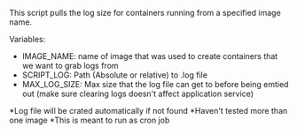 This script pulls the log size for containers running from a specified image name.

Variables:
- IMAGE_NAME: name of image that was used to create containers that we want to grab logs from
- SCRIPT_LOG: Path (Absolute or relative) to .log file
- MAX_LOG_SIZE: Max size that the log file can get to before being emtied out (make sure clearing logs doesn't affect application service)

*Log file will be crated automatically if not found
*Haven't tested more than one image
*This is meant to run as cron job
